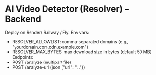 # AI Video Detector (Resolver) – Backend
Deploy on Render/ Railway / Fly. Env vars:
- RESOLVER_ALLOWLIST: comma-separated domains (e.g., "yourdomain.com,cdn.example.com")
- RESOLVER_MAX_BYTES: max download size in bytes (default 50 MB)
Endpoints:
- POST /analyze (multipart file)
- POST /analyze-url (json {"url": "..."})
